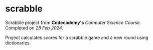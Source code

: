 # scrabble
Scrabble project from **Codecademy's** *Computer Science Course*. Completed on *28 Feb 2024*.

Project calculates scores for a scrabble game and a new round using dictionaries.

